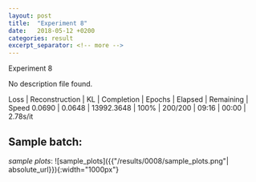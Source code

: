 ```yaml
---
layout: post
title:  "Experiment 8"
date:   2018-05-12 +0200
categories: result
excerpt_separator: <!-- more -->
---
```


<!-- more -->
Experiment 8

No description file found.

Loss | Reconstruction | KL | Completion | Epochs | Elapsed | Remaining | Speed
0.0690 | 0.0648 | 13992.3648 | 100% | 200/200 | 09:16 | 00:00 | 2.78s/it

## **Sample batch**:
_sample plots_:
![sample_plots]({{"/results/0008/sample_plots.png"| absolute_url}}){:width="1000px"}

